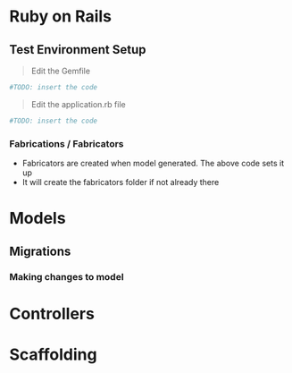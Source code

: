 Ruby on Rails
====================

## Test Environment Setup

> Edit the Gemfile
```ruby
#TODO: insert the code
```

> Edit the application.rb file
```ruby
#TODO: insert the code 
```

### Fabrications / Fabricators
- Fabricators are created when model generated. The above code sets it up
- It will create the fabricators folder if not already there



# Models

## Migrations
### Making changes to model

# Controllers

# Scaffolding


